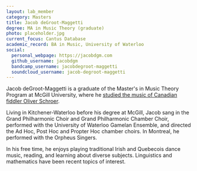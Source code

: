 ```yaml
---
layout: lab_member
category: Masters
title: Jacob deGroot-Maggetti
degree: MA in Music Theory (graduate)
photo: placeholder.jpg
current_focus: Cantus Database
academic_record: BA in Music, University of Waterloo
social:
  personal_webpage: https://jacobdgm.com
  github_username: jacobdgm
  bandcamp_username: jacobdegroot-maggetti
  soundcloud_username: jacob-degroot-maggetti
---
```


Jacob deGroot-Maggetti is a graduate of the Master's in Music Theory Program at McGill University, where he [studied the music of Canadian fiddler Oliver Schroer](https://jacobdgm.com/etc/oliver-schroer/thesis/).

Living in Kitchener-Waterloo before his degree at McGill, Jacob sang in the Grand Philharmonic Choir and Grand Philharmonic Chamber Choir, performed with the University of Waterloo Gamelan Ensemble, and directed the Ad Hoc, Post Hoc and Propter Hoc chamber choirs. In Montreal, he performed with the Orpheus Singers.

In his free time, he enjoys playing traditional Irish and Quebecois dance music, reading, and learning about diverse subjects. Linguistics and mathematics have been recent topics of interest.
